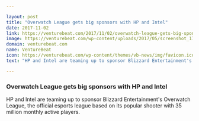 ```yaml
---

layout: post
title: "Overwatch League gets big sponsors with HP and Intel"
date: 2017-11-02
link: https://venturebeat.com/2017/11/02/overwatch-league-gets-big-sponsors-with-hp-and-intel/
image: https://venturebeat.com/wp-content/uploads/2017/05/screenshot_17-05-23_11-12-42-000.jpg?fit=780%2C488&strip=all
domain: venturebeat.com
name: VentureBeat
icon: https://venturebeat.com/wp-content/themes/vb-news/img/favicon.ico
text: "HP and Intel are teaming up to sponsor Blizzard Entertainment's Overwatch League, the official esports league based on its popular shooter with 35 million monthly active players."

---
```


### Overwatch League gets big sponsors with HP and Intel

HP and Intel are teaming up to sponsor Blizzard Entertainment's Overwatch League, the official esports league based on its popular shooter with 35 million monthly active players.